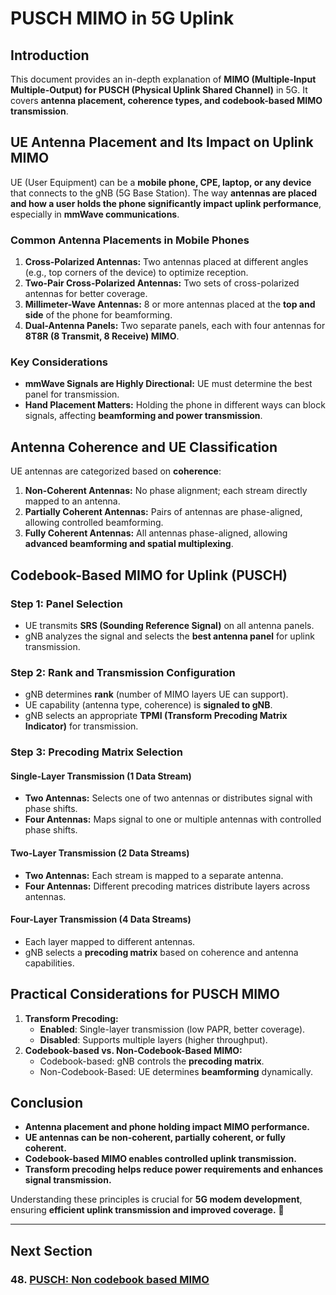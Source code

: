 # PUSCH MIMO in 5G Uplink

## Introduction
This document provides an in-depth explanation of **MIMO (Multiple-Input Multiple-Output) for PUSCH (Physical Uplink Shared Channel)** in 5G. It covers **antenna placement, coherence types, and codebook-based MIMO transmission**.

## UE Antenna Placement and Its Impact on Uplink MIMO

UE (User Equipment) can be a **mobile phone, CPE, laptop, or any device** that connects to the gNB (5G Base Station). The way **antennas are placed and how a user holds the phone significantly impact uplink performance**, especially in **mmWave communications**.

### Common Antenna Placements in Mobile Phones
1. **Cross-Polarized Antennas:** Two antennas placed at different angles (e.g., top corners of the device) to optimize reception.
2. **Two-Pair Cross-Polarized Antennas:** Two sets of cross-polarized antennas for better coverage.
3. **Millimeter-Wave Antennas:** 8 or more antennas placed at the **top and side** of the phone for beamforming.
4. **Dual-Antenna Panels:** Two separate panels, each with four antennas for **8T8R (8 Transmit, 8 Receive) MIMO**.

### Key Considerations
- **mmWave Signals are Highly Directional:** UE must determine the best panel for transmission.
- **Hand Placement Matters:** Holding the phone in different ways can block signals, affecting **beamforming and power transmission**.

## Antenna Coherence and UE Classification

UE antennas are categorized based on **coherence**:
1. **Non-Coherent Antennas:** No phase alignment; each stream directly mapped to an antenna.
2. **Partially Coherent Antennas:** Pairs of antennas are phase-aligned, allowing controlled beamforming.
3. **Fully Coherent Antennas:** All antennas phase-aligned, allowing **advanced beamforming and spatial multiplexing**.

## Codebook-Based MIMO for Uplink (PUSCH)

### Step 1: Panel Selection
- UE transmits **SRS (Sounding Reference Signal)** on all antenna panels.
- gNB analyzes the signal and selects the **best antenna panel** for uplink transmission.

### Step 2: Rank and Transmission Configuration
- gNB determines **rank** (number of MIMO layers UE can support).
- UE capability (antenna type, coherence) is **signaled to gNB**.
- gNB selects an appropriate **TPMI (Transform Precoding Matrix Indicator)** for transmission.

### Step 3: Precoding Matrix Selection

#### **Single-Layer Transmission (1 Data Stream)**
- **Two Antennas:** Selects one of two antennas or distributes signal with phase shifts.
- **Four Antennas:** Maps signal to one or multiple antennas with controlled phase shifts.

#### **Two-Layer Transmission (2 Data Streams)**
- **Two Antennas:** Each stream is mapped to a separate antenna.
- **Four Antennas:** Different precoding matrices distribute layers across antennas.

#### **Four-Layer Transmission (4 Data Streams)**
- Each layer mapped to different antennas.
- gNB selects a **precoding matrix** based on coherence and antenna capabilities.

## Practical Considerations for PUSCH MIMO
1. **Transform Precoding:**
   - **Enabled**: Single-layer transmission (low PAPR, better coverage).
   - **Disabled**: Supports multiple layers (higher throughput).
2. **Codebook-based vs. Non-Codebook-Based MIMO:**
   - Codebook-based: gNB controls the **precoding matrix**.
   - Non-Codebook-Based: UE determines **beamforming** dynamically.

## Conclusion
- **Antenna placement and phone holding impact MIMO performance.**
- **UE antennas can be non-coherent, partially coherent, or fully coherent.**
- **Codebook-based MIMO enables controlled uplink transmission.**
- **Transform precoding helps reduce power requirements and enhances signal transmission.**

Understanding these principles is crucial for **5G modem development**, ensuring **efficient uplink transmission and improved coverage.** 🚀

---
## Next Section
### 48. [PUSCH: Non codebook based MIMO](Non_Codebook_Based_MIMO.md)
